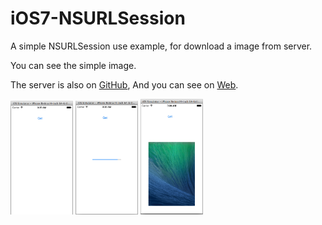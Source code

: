 
# iOS7-NSURLSession

A simple NSURLSession use example, for download a image from server.

You can see the  simple image.

The server is also on [GitHub](https://github.com/man27382210/iOS7-NSURLSession-Node.js-Server),
And you can see on [Web](http://aqueous-beyond-6099.herokuapp.com).

<img src="img/pic1.png" alt="Drawing" style="width: 100px;"/>

<img src="img/pic2.png" alt="Drawing" style="width: 100px;"/>

<img src="img/pic3.png" alt="Drawing" style="width: 100px;"/>